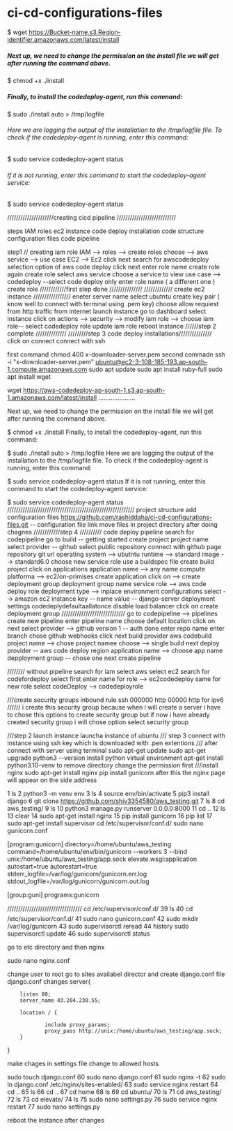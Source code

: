 # ci-cd-configurations-files




$ wget https://Bucket-name.s3.Region-identifier.amazonaws.com/latest/install


##### Next up, we need to change the permission on the install file we will get after running the command above.

$ chmod +x ./install

##### Finally, to install the codedeploy-agent, run this command:

$ sudo ./install auto > /tmp/logfile

###### Here we are logging the output of the installation to the /tmp/logfile file. To check if the codedeploy-agent is running, enter this command:
$ sudo service codedeploy-agent status

###### If it is not running, enter this command to start the codedeploy-agent service:

$ sudo service codedeploy-agent status



/////////////////////creating cicd pipeline ///////////////////////////

steps
IAM roles
ec2 instance
code deploy installation
code structure
configuration files
code pipeline

step1 // creating iam role
IAM --> roles --> create roles
choose --> aws service --> use case EC2 --> Ec2
click next 
search for awscodedeploy
selection option of aws code deploy
click next
enter role name 
create role
again create role
select aws service
choose a service to view use case --> codedeploy --select code deploy only
enter role name ( a different one )
create role
////////////first step done ///////////////
///////////// create ec2 instance /////////////////
eneter server name
select ubutntu
create key pair ( know well to connect with terminal using .pem key)
choose allow requiest from http traffic from internet
launch instance
go to dashboard select instance
click on actions --> security --> modify iam role --> choose iam role-- select codedeploy role
update iam role
reboot instance
//////step 2 complete //////////////
/////////step 3 code deploy installations///////////////
click on connect connect with ssh

first command
chmod 400 x-downloader-server.pem
second commadn
ssh -i "x-downloader-server.pem" ubuntu@ec2-3-108-185-193.ap-south-1.compute.amazonaws.com
sudo apt update
sudo apt install ruby-full
sudo apt install wget 

wget https://aws-codedeploy-ap-south-1.s3.ap-south-1.amazonaws.com/latest/install
.....................


 
Next up, we need to change the permission on the install file we will get after running the command above.

$ chmod +x ./install
Finally, to install the codedeploy-agent, run this command:

$ sudo ./install auto > /tmp/logfile
Here we are logging the output of the installation to the /tmp/logfile file. To check if the codedeploy-agent is running, enter this command:

$ sudo service codedeploy-agent status
If it is not running, enter this command to start the codedeploy-agent service:

$ sudo service codedeploy-agent status
//////////////////////////////////////////////////////////
project structure 
add configuration files
https://github.com/rashiddaha/ci-cd-configurations-files.git -- configuration file link
move files in project directory
after doing chagnes 
////////////step 4 //////////
code deploy pipeline
search for codepipeline
go to build -- getting started 
create project 
project name
select provider -- github
select public repository
connect with github
page repository git url
operating system  --> ubutntu
runtime --> standard
image --> standard6.0
choose new service role
use a buildspec file
create build project
click on applications
application name --> any name
compute platforma --> ec2/on-primises
create application
click on --> create deployment group
deployment group name
service role --> aws code deploy role 
deployment type --> inplace
environment configurations
select --> amazon ec2 instance
key -- name value -- django-server
deployment settings 
codedeplydefaultaallatonce
disable load balancer
click on create deployment group
/////////////////////////////
go to codepipeline --> pipelines create new pipeline
enter pipeline name
choose default location
click on next 
select provider --> github version 1 -- auth done
enter repo name 
enter branch
chose github webhooks
click next
build provider 
aws codebuild
project name --> chose project namee
choose --> single build
next
deploy provider -- aws code deploy
region
application name --> choose app name
depployment group -- chose one
 next
create pipeline

//////// without pipeline
search for iam
select aws
select ec2
search for codefordeploy select first 
enter name for role --> ec2codedeploy
same for new role select codeDeploy --> codedeployrole

///create security groups
inbound rule 
ssh 000000
http 00000
http for ipv6
//////
i create this security group because when i will create a server
i have to chose this options to create security group but if now i have
already created security group i will chose option select security group

///step 2 launch instance 
launcha instance of ubuntu
/// step 3 connect with instance using ssh key which is downloaded with 
.pen extentions
/// after connect with server using terminal 
sudo apt-get update
sudo apt-get upgrade
python3 --version
install python virtual environment
 apt-get install python3.10-venv
to remove directory change the permission first
///install nginx
sudo apt-get install nginx
pip install gunicorn
after this the nginx page will appear on the side address

 1  ls
    2  python3 -m venv env
    3  ls
    4  source env/bin/activate
    5  pip3 install django
    6  git clone https://github.com/shiv3354580/aws_testing.git
    7  ls
    8  cd aws_testing/
    9  ls
   10  python3 manage.py runserver 0.0.0.0:8000
   11  cd ..
   12  ls
   13  clear
   14  sudo apt-get install nginx
   15  pip install gunicorn
   16  pip list
   17  sudo apt-get install supervisor
cd /etc/supervisor/conf.d/
sudo nano gunicorn.conf

[program:gunicorn]
directory=/home/ubuntu/aws_testing
command=/home/ubuntu/env/bin/gunicorn --workers 3 --bind unix:/home/ubuntu/aws_testing/app.sock elevate.wsgi:application
autostart=true
autorestart=true
stderr_logfile=/var/log/gunicorn/gunicorn.err.log
stdout_logfile=/var/log/gunicorn/gunicorn.out.log

[group:guni]
programs:gunicorn


//////////////////////////////////
  cd /etc/supervisor/conf.d/
   39  ls
   40  cd /etc/supervisor/conf.d/
   41  sudo nano gunicorn.conf
   42  sudo mkdir /var/log/gunicorn
   43  sudo supervisorctl reread
   44  history
  sudo supervisorctl update
   46  sudo supervisorctl status

go to etc directory and then nginx

 sudo nano nginx.conf

change user to root
go to sites availabel director and create django.conf file 
django.conf changes 
server{

        listen 80;
        server_name 43.204.230.55;

        location / {

                include proxy_params;
                proxy_pass http://unix:/home/ubuntu/aws_testing/app.sock;
        }
}

make chages in settings file change to allowed hosts

 sudo touch django.conf
   60  sudo nano django.conf
   61  sudo nginx -t
   62  sudo ln django.conf /etc/nginx/sites-enabled/
   63  sudo service nginx restart
   64  cd ..
   65  ls
   66  cd ..
   67  cd home
   68  ls
   69  cd ubuntu/
   70  ls
   71  cd aws_testing/
   72  ls
   73  cd elevate/
   74  ls
   75  sudo nano settings.py
   76  sudo service nginx restart
   77  sudo nano settings.py

reboot the instance after changes 

